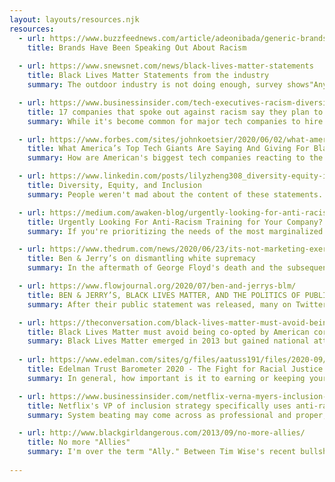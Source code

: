 ```yaml
---
layout: layouts/resources.njk
resources:
  - url: https://www.buzzfeednews.com/article/adeonibada/generic-brands-george-floyd-protest-statement
    title: Brands Have Been Speaking Out About Racism
    
  - url: https://www.snewsnet.com/news/black-lives-matter-statements
    title: Black Lives Matter Statements from the industry
    summary: The outdoor industry is not doing enough, survey shows"Anything. Everything. Something." In a recent SNEWS survey circulated around the outdoor industry, that was one participant's answer to the question, "What more would you like to see your company do in response to racial injustice?" It wasn't an isolated plea.

  - url: https://www.businessinsider.com/tech-executives-racism-diversity-black-lives-matter-protests-2020-6
    title: 17 companies that spoke out against racism say they plan to improve
    summary: While it's become common for major tech companies to hire diversity and inclusion executives, many startups don't make it a top priority early on, which can affect the way the company grows. Moving Beyond's Rae also said that companies should be publicly and explicitly detailing their plans to diversify company leadership and boards of directors, and focus on approaches grounded in data.

  - url: https://www.forbes.com/sites/johnkoetsier/2020/06/02/what-americas-top-tech-giants-are-saying-and-giving-for-blacklivesmatter/
    title: What America’s Top Tech Giants Are Saying And Giving For BlackLivesMatter
    summary: How are American's biggest tech companies reacting to the protests following George Floyd's murder? Here's a list of what they are saying and what they are doing. Facebook hasn't tweeted since May 21, but CEO Mark Zuckerberg wrote on the company's Facebook page yesterday saying that "We stand with the Black community - and all those working towards justice in honor of George Floyd, Breonna Taylor, Ahmaud Arbery and far too many others whose names will not be forgotten."

  - url: https://www.linkedin.com/posts/lilyzheng308_diversity-equity-inclusion-activity-6723985984331091970-2EJV/
    title: Diversity, Equity, and Inclusion
    summary: People weren't mad about the content of these statements. They simply distrusted the intentions and track record of the companies making them. Your company has been silent on virtually every social issue for as long as people can remember. Do you really think that people will be ready to ignore all of that to praise a bandwagon statement out of the blue? If your company falls in this category, values-based social media marketing or public statements on social issues should be the LAST thing you do.

  - url: https://medium.com/awaken-blog/urgently-looking-for-anti-racism-training-for-your-company-start-here-f4d2f7e97111
    title: Urgently Looking For Anti-Racism Training for Your Company? Start Here.
    summary: If you're prioritizing the needs of the most marginalized folks, then you might pay less attention to the discomfort of white people in the process of meeting Black people's needs. Too often, DEI workshops end up centering the needs of white people and their comfort, which end up causing further harm to the marginalized people in the room.DEI work's success is determined by marginalized people, not those in positions of power.

  - url: https://www.thedrum.com/news/2020/06/23/its-not-marketing-exercise-ben-jerry-s-dismantling-white-supremacy
    title: Ben & Jerry’s on dismantling white supremacy
    summary: In the aftermath of George Floyd's death and the subsequent global protests about systemic racism and police brutality against black people, Ben & Jerry's global head of activism explains how the brand is making a meaningful contribution to dismantling white supremacy and why it doesn't rely on agency partners to power its brand purpose.

  - url: https://www.flowjournal.org/2020/07/ben-and-jerrys-blm/
    title: BEN & JERRY’S, BLACK LIVES MATTER, AND THE POLITICS OF PUBLIC STATEMENTS
    summary: After their public statement was released, many on Twitter tweeted in support of Ben & Jerry's and vowed to support their business because they support the Black Live Matter movement. The public statements by Ben & Jerry's and others reflect the ways politics and social justice are integrating with public image in the digital age.

  - url: https://theconversation.com/black-lives-matter-must-avoid-being-co-opted-by-american-corporate-philanthropy-141927
    title: Black Lives Matter must avoid being co-opted by American corporate philanthropy
    summary: Black Lives Matter emerged in 2013 but gained national attention from 2016 as the effective face of the Movement for Black Lives. Alongside the Ford Foundation - which is a separate entity to the Ford Motor Company - the Black Lives Matter movement received major grants from Borealis Philanthropy and the Open Society Foundations.
  
  - url: https://www.edelman.com/sites/g/files/aatuss191/files/2020-09/2020%20Edelman%20Trust%20Barometer%20Special%20Report%20-%20Fight%20for%20Racial%20Justice.pdf
    title: Edelman Trust Barometer 2020 - The Fight for Racial Justice in America
    summary: In general, how important is it to earning or keeping your trust that corporations organizations or companies that engage in industrial and commercial activities, including producing and selling products and services -- do each of the following in response to systemic racism and racial injustice in this country.

  - url: https://www.businessinsider.com/netflix-verna-myers-inclusion-how-to-lead-dei-initiatives-training-2020-10
    title: Netflix's VP of inclusion strategy specifically uses anti-racist language to build equity in the workplace
    summary: System beating may come across as professional and proper, but it is really a strategy for coping with the denial, the resistance, the cultural incompetence, and "The fragility of white people," as Robin DiAngelos has termed it. Even the words diversity and inclusion were strategic ways to point to inequities in a less troublesome way so that people in groups that have been privileged by racism wouldn't be scared off from addressing the inexplicable imbalances in almost all areas of our society.

  - url: http://www.blackgirldangerous.com/2013/09/no-more-allies/
    title: No more "Allies"
    summary: I'm over the term "Ally." Between Tim Wise's recent bullshit, a recent visit to a college where some so-called allies don't even understand basic racism 101, and the constant cookie-seeking of people who just can't do the right thing unless they are sure they're gonna get some kind of credit for it, I'm done.
    
---
```

